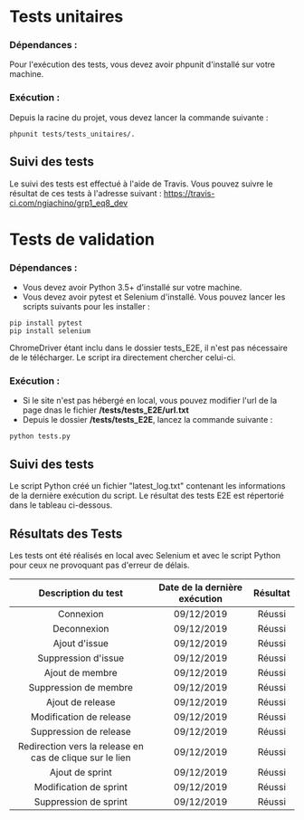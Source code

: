 # Tests unitaires

### Dépendances :
Pour l'exécution des tests, vous devez avoir phpunit d'installé sur votre machine.

### Exécution :
Depuis la racine du projet, vous devez lancer la commande suivante :
```
phpunit tests/tests_unitaires/.
```
## Suivi des tests
Le suivi des tests est effectué à l'aide de Travis. Vous pouvez suivre le résultat de ces tests à l'adresse suivant :
https://travis-ci.com/ngiachino/grp1_eq8_dev 

# Tests de validation

### Dépendances :
- Vous devez avoir Python 3.5+ d'installé sur votre machine.
- Vous devez avoir pytest et Selenium d'installé. Vous pouvez lancer les scripts suivants pour les installer :
```
pip install pytest
pip install selenium
```
ChromeDriver étant inclu dans le dossier tests_E2E, il n'est pas nécessaire de le télécharger. Le script ira directement chercher celui-ci.

### Exécution :
- Si le site n'est pas hébergé en local, vous pouvez modifier l'url de la page dnas le fichier **/tests/tests_E2E/url.txt**
- Depuis le dossier **/tests/tests_E2E**, lancez la commande suivante :
```
python tests.py
```
## Suivi des tests
Le script Python créé un fichier "latest_log.txt" contenant les informations de la dernière exécution du script.
Le résultat des tests E2E est répertorié dans le tableau ci-dessous.

## Résultats des Tests
Les tests ont été réalisés en local avec Selenium et avec le script Python pour ceux ne provoquant pas d'erreur de délais.

|Description du test|Date de la dernière exécution|Résultat|
|:-----------------:|:---------------------------:|:------:|
|Connexion|09/12/2019|Réussi|
|Deconnexion|09/12/2019|Réussi|
|Ajout d'issue|09/12/2019|Réussi|
|Suppression d'issue|09/12/2019|Réussi|
|Ajout de membre|09/12/2019|Réussi|
|Suppression de membre|09/12/2019|Réussi|
|Ajout de release|09/12/2019|Réussi|
|Modification de release|09/12/2019|Réussi|
|Suppression de release|09/12/2019|Réussi|
|Redirection vers la release en cas de clique sur le lien|09/12/2019|Réussi|
|Ajout de sprint|09/12/2019|Réussi|
|Modification de sprint|09/12/2019|Réussi|
|Suppression de sprint|09/12/2019|Réussi|